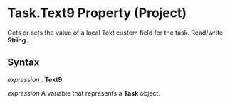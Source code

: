 
# Task.Text9 Property (Project)

Gets or sets the value of a local Text custom field for the task. Read/write  **String** .


## Syntax

 _expression_ . **Text9**

 _expression_ A variable that represents a **Task** object.

